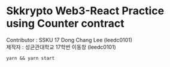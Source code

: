 # Skkrypto Web3-React Practice using Counter contract

Contributor : SSKU 17 Dong Chang Lee (leedc0101) <br>
제작자 : 성균관대학교 17학번 이동창 (leedc0101)

`yarn && yarn start`
